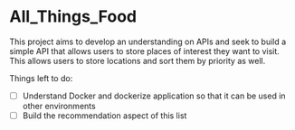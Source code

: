 # All_Things_Food

This project aims to develop an understanding on APIs and seek to build a simple API that allows users to store places of interest they want to visit. This allows users to store locations and sort them by priority as well. 

Things left to do:
- [ ] Understand Docker and dockerize application so that it can be used in other environments
- [ ] Build the recommendation aspect of this list
